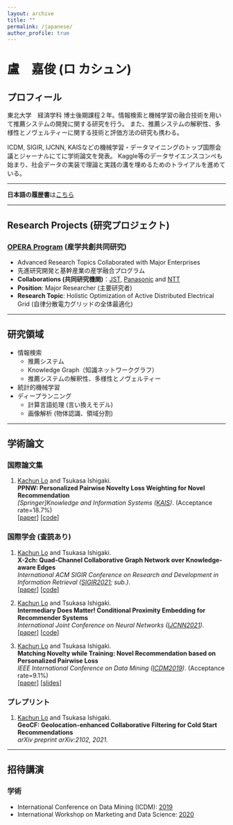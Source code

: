 ```yaml
---
layout: archive
title: ""
permalink: /japanese/
author_profile: true
---
```


# 盧　嘉俊 (ロ カシュン)

## プロフィール
東北大学　経済学科 博士後期課程２年。情報検索と機械学習の融合技術を用いて推薦システムの開発に関する研究を行う。
また、推薦システムの解釈性、多様性とノヴェルティーに関する技術と評価方法の研究も携わる。

ICDM, SIGIR, IJCNN, KAISなどの機械学習・データマイニングのトップ国際会議とジャーナルにてに学術論文を発表。
Kaggle等のデータサイエンスコンペも始まり、社会データの実装で理論と実践の溝を埋めるためのトライアルを進めている。

---

**日本語の履歴書**は[こちら](https://argentlo.github.io/files/CV-JPN_no-photo.pdf)

---

## Research Projects (研究プロジェクト)

### [OPERA Program](https://www.jst.go.jp/opera/) (産学共創共同研究)

- Advanced Research Topics Collaborated with Major Enterprises
- 先進研究開発と基幹産業の産学融合プログラム
- **Collaborations (共同研究機関)**：[JST](https://www.jst.go.jp), [Panasonic](https://news.panasonic.com/jp/press/data/2019/01/jn190125-1/jn190125-1.html) and [NTT](https://www.ntt-east.co.jp/en/)
- **Position**: Major Researcher (主要研究者)
- **Research Topic**: Holistic Optimization of Active Distributed Electrical Grid (自律分散電力グリッドの全体最適化)

---

## 研究領域
- 情報検索
  - 推薦システム
  - Knowledge Graph（知識ネットワークグラフ）
  - 推薦システムの解釈性、多様性とノヴェルティー
- 統計的機械学習
- ディープランニング
  - 計算言語処理 (言い換えモデル)
  - 画像解析 (物体認識、領域分割)

---

## 学術論文

### 国際論文集

1. <u>Kachun Lo</u> and Tsukasa Ishigaki. <br>
**PPNW: Personalized Pairwise Novelty Loss Weighting for Novel Recommendation** <br>
_[Springer]Knowledge and Information Systems ([KAIS](https://www.springer.com/journal/10115/))_. (Acceptance rate=18.7%) <br>
[[paper](https://link.springer.com/article/10.1007/s10115-021-01546-8)] [[code](https://github.com/ArgentLo/PPNW-KAIS)] <br>


### 国際学会 (査読あり)

1. <u>Kachun Lo</u> and Tsukasa Ishigaki. <br>
**X-2ch: Quad-Channel Collaborative Graph Network over Knowledge-aware Edges** <br>
_International ACM SIGIR Conference on Research and Development in Information Retrieval ([SIGIR2021](https://sigir.org/sigir2021/); sub.)_. <br>
[[paper](https://argentlo.github.io/files/2.SIGIR21-X_2ch-Lo-Ishigaki)] [[code](https://github.com/ArgentLo/KG-CF-Rec)] <br>


1. <u>Kachun Lo</u> and Tsukasa Ishigaki. <br>
**Intermediary Does Matter! Conditional Proximity Embedding for Recommender Systems** <br>
_International Joint Conference on Neural Networks ([IJCNN2021](https://www.ijcnn.org/))_. <br>
[[paper](https://argentlo.github.io/files/3.IJCNN21-HNB-Lo-Ishigaki)] [[code](https://github.com/ArgentLo/HNB_Graph_Rec)] <br>


1. <u>Kachun Lo</u> and Tsukasa Ishigaki. <br>
**Matching Novelty while Training: Novel Recommendation based on Personalized Pairwise Loss** <br>
_IEEE International Conference on Data Mining ([ICDM2019](http://icdm2019.bigke.org/))_. (Acceptance rate=9.1%) <br>
[[paper](https://ieeexplore.ieee.org/stamp/stamp.jsp?arnumber=8970764)] [[slides](http://www2.econ.tohoku.ac.jp/~terui/workshop/ref/Lo.pdf)] <br>


### プレプリント

1. <u>Kachun Lo</u> and Tsukasa Ishigaki. <br>
**GeoCF: Geolocation-enhanced Collaborative Filtering for Cold Start Recommendations** <br>
_arXiv preprint arXiv:2102, 2021._ <br>

---

## 招待講演

### 学術
- International Conference on Data Mining (ICDM): [2019](https://icdm2019.bigke.org)
- International Workshop on Marketing and Data Science: [2020](http://www2.econ.tohoku.ac.jp/~terui/workshop/marketing-datascience-pro.htm)
